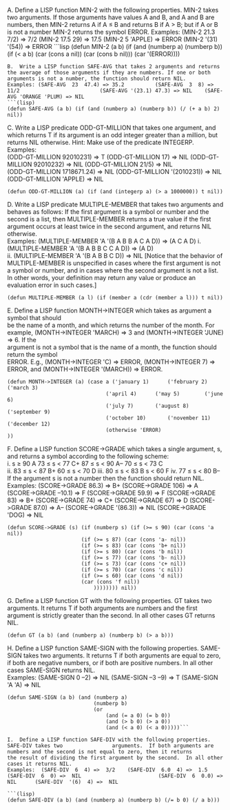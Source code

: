 A.	Define a LISP function MIN-2 with the following properties.   MIN-2 takes two arguments.  If          those arguments have values A and B, and A and B are numbers, then MIN-2 returns A if A ≤ B      and returns B if A > B; but if A or B is not a number MIN-2 returns the symbol ERROR. 
Examples: (MIN-2 21.3 7/2)    => 7/2   (MIN-2 17.5 29)    => 17.5     (MIN-2 5 'APPLE) => ERROR       				(MIN-2 '(31) '(54)) => ERROR 
	```lisp
(defun MIN-2 (a b) 
(if (and (numberp a) (numberp b)) (if (< a b) (car (cons a nil)) (car (cons b nil))) (car '(ERROR))))
```
B.	Write a LISP function SAFE-AVG that takes 2 arguments and returns the average of those arguments if they are numbers. If one or both arguments is not a number, the function should return NIL. 
Examples: (SAFE-AVG  23  47.4) => 35.2       	(SAFE-AVG  3  8) => 11/2                          (SAFE-AVG '(23.1) 47.3) => NIL   	(SAFE-AVG 'ORANGE 'PLUM) => NIL     
```(lisp)
(defun SAFE-AVG (a b) (if (and (numberp a) (numberp b)) (/ (+ a b) 2) nil))
```

C.	Write a LISP predicate ODD-GT-MILLION that takes one argument, and which returns T if its argument is an odd integer greater than a million, but returns NIL otherwise. Hint: Make use of the predicate INTEGERP.  Examples:   
(ODD-GT-MILLION 92010231) => T (ODD-GT-MILLION 17) => NIL 
(ODD-GT-MILLION 92010232) => NIL	(ODD-GT-MILLION 21/5) => NIL		
(ODD-GT-MILLION 1718671.24) => NIL	(ODD-GT-MILLION '(2010231)) => NIL       
(ODD-GT-MILLION 'APPLE) => NIL 
```(lisp)
(defun ODD-GT-MILLION (a) (if (and (integerp a) (> a 1000000)) t nil))
```

D.	Write a LISP predicate MULTIPLE-MEMBER that takes two arguments and behaves as follows:  If the first argument is a symbol or number and the second is a list, then MULTIPLE-MEMBER returns a true value if the first argument occurs at least twice in the second argument, and returns NIL otherwise.       
Examples: (MULTIPLE-MEMBER 'A '(B A B B A C A D)) => (A C A D) 
i.	(MULTIPLE-MEMBER 'A '(B A B B C C A D)) => (A D)                                                
ii.	(MULTIPLE-MEMBER 'A '(B A B B C D)) => NIL 
[Notice that the behavior of MULTIPLE-MEMBER is unspecified in cases where the first      argument is not a symbol or number, and in cases where the second argument is not a list.  In other words, your definition may return any value or produce an evaluation error in such cases.] 
```(lisp)
(defun MULTIPLE-MEMBER (a l) (if (member a (cdr (member a l))) t nil))
```

E.	Define a LISP function MONTH->INTEGER which takes as argument a symbol that should     
be the name of a month, and which returns the number of the month.  For example, 
(MONTH->INTEGER 'MARCH) => 3  and  (MONTH->INTEGER 'JUNE) => 6.  If the  
argument is not a symbol that is the name of a month, the function should return the symbol  
ERROR.  E.g.,  (MONTH->INTEGER 'C) => ERROR,  (MONTH->INTEGER 7) => ERROR,      and (MONTH->INTEGER '(MARCH)) => ERROR. 
```(lisp)
(defun MONTH->INTEGER (a) (case a ('january 1)		('february 2)		('march 3)
								('april 4)		('may 5)		('june 6)
								('july 7)		('august 8)		('september 9)
								('october 10)		('november 11)		('december 12)
								(otherwise 'ERROR)
))
```

F.	Define a LISP function SCORE->GRADE which takes a single argument, s, and returns a              symbol according to the following scheme:  
i.	s ≥ 90                A                    		73 ≤ s < 77       C+                 			87 ≤ s < 90       A–            	 	70 ≤ s < 73       C     
ii.	83 ≤ s < 87       B+                            60 ≤ s < 70       D 
iii.	80 ≤ s < 83       B                     	s < 60              F 
iv.	77 ≤ s < 80       B–                    
If the argument s is not a number then the function should return NIL.  
Examples:  (SCORE->GRADE 86.3) => B+   (SCORE->GRADE 106) => A    (SCORE->GRADE –10.1) => F                         (SCORE->GRADE 59.9) => F     (SCORE->GRADE 83) => B+    (SCORE->GRADE 74) => C+                         (SCORE->GRADE 67) => D        (SCORE->GRADE 87.0) => A–              (SCORE->GRADE '(86.3)) => NIL    (SCORE->GRADE 'DOG) => NIL        
```(lisp)
(defun SCORE->GRADE (s) (if (numberp s) (if (>= s 90) (car (cons 'a nil)) 
						(if (>= s 87) (car (cons 'a- nil))
						(if (>= s 83) (car (cons 'b+ nil))
						(if (>= s 80) (car (cons 'b nil))
						(if (>= s 77) (car (cons 'b- nil))
						(if (>= s 73) (car (cons 'c+ nil))
						(if (>= s 70) (car (cons 'c nil))
						(if (>= s 60) (car (cons 'd nil))
						(car (cons 'f nil))
							)))))))) nil))
```

G.	Define a LISP function GT with the following properties.  GT takes two arguments.  It                    returns T if both arguments are numbers and the first argument is strictly greater than the                second.  In all other cases GT returns NIL. 
```(lisp)
(defun GT (a b) (and (numberp a) (numberp b) (> a b)))
```

H.	Define a LISP function SAME-SIGN with the following properties.  SAME-SIGN takes two          arguments.  It returns T if both arguments are equal to zero, if both are negative numbers, or if both are positive numbers.  In all other cases SAME-SIGN returns NIL.   
Examples:  (SAME-SIGN 0 –2) => NIL      (SAME-SIGN –3 –9) => T     (SAME-SIGN 'A 'A) => NIL 
```(lisp)
(defun SAME-SIGN (a b) (and (numberp a) 
							(numberp b) 
							(or 
								(and (= a 0) (= b 0)) 
								(and (> b 0) (> a 0)) 
								(and (< a 0) (< a 0)))))```

I.	Define a LISP function SAFE-DIV with the following properties.   SAFE-DIV takes two                arguments.  If both arguments are numbers and the second is not equal to zero, then it returns         the result of dividing the first argument by the second.  In all other cases it returns NIL.   
Examples:  (SAFE-DIV  6  4) =>  3/2    (SAFE-DIV  6.0  4) =>  1.5    (SAFE-DIV  6  0) =>  NIL                         (SAFE-DIV  6  0.0) =>  NIL      (SAFE-DIV  '(6)  4) =>  NIL 

```(lisp)
(defun SAFE-DIV (a b) (and (numberp a) (numberp b) (/= b 0) (/ a b)))
```

